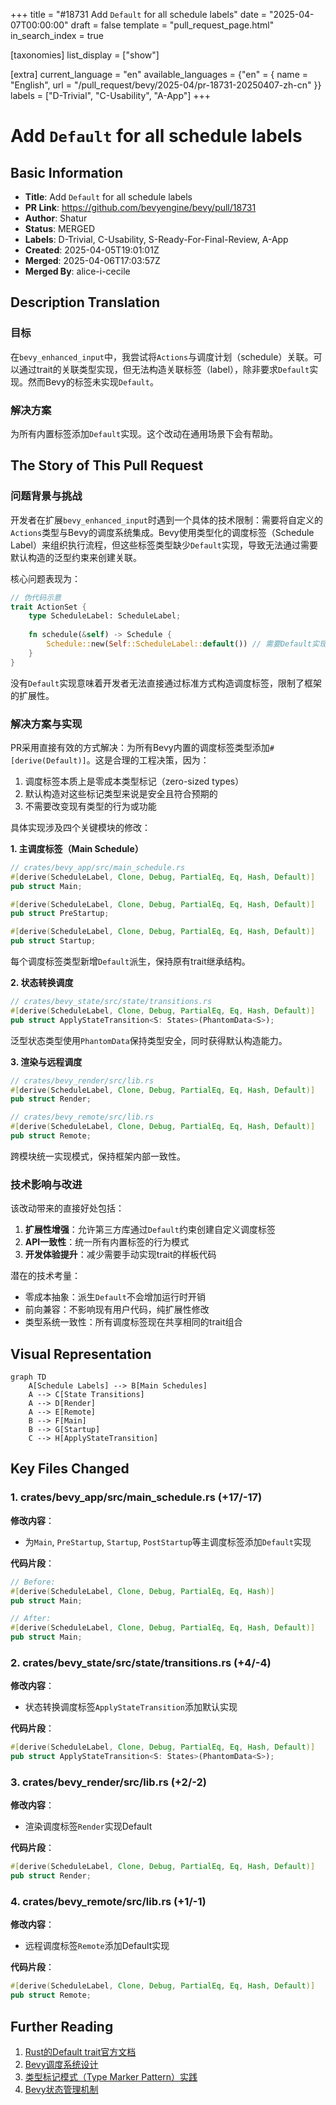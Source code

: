 +++
title = "#18731 Add `Default` for all schedule labels"
date = "2025-04-07T00:00:00"
draft = false
template = "pull_request_page.html"
in_search_index = true

[taxonomies]
list_display = ["show"]

[extra]
current_language = "en"
available_languages = {"en" = { name = "English", url = "/pull_request/bevy/2025-04/pr-18731-20250407-zh-cn" }}
labels = ["D-Trivial", "C-Usability", "A-App"]
+++

# Add `Default` for all schedule labels

## Basic Information
- **Title**: Add `Default` for all schedule labels
- **PR Link**: https://github.com/bevyengine/bevy/pull/18731
- **Author**: Shatur
- **Status**: MERGED
- **Labels**: D-Trivial, C-Usability, S-Ready-For-Final-Review, A-App
- **Created**: 2025-04-05T19:01:01Z
- **Merged**: 2025-04-06T17:03:57Z
- **Merged By**: alice-i-cecile

## Description Translation
### 目标

在`bevy_enhanced_input`中，我尝试将`Actions`与调度计划（schedule）关联。可以通过trait的关联类型实现，但无法构造关联标签（label），除非要求`Default`实现。然而Bevy的标签未实现`Default`。

### 解决方案

为所有内置标签添加`Default`实现。这个改动在通用场景下会有帮助。

## The Story of This Pull Request

### 问题背景与挑战
开发者在扩展`bevy_enhanced_input`时遇到一个具体的技术限制：需要将自定义的`Actions`类型与Bevy的调度系统集成。Bevy使用类型化的调度标签（Schedule Label）来组织执行流程，但这些标签类型缺少`Default`实现，导致无法通过需要默认构造的泛型约束来创建关联。

核心问题表现为：
```rust
// 伪代码示意
trait ActionSet {
    type ScheduleLabel: ScheduleLabel;
    
    fn schedule(&self) -> Schedule {
        Schedule::new(Self::ScheduleLabel::default()) // 需要Default实现
    }
}
```
没有`Default`实现意味着开发者无法直接通过标准方式构造调度标签，限制了框架的扩展性。

### 解决方案与实现
PR采用直接有效的方式解决：为所有Bevy内置的调度标签类型添加`#[derive(Default)]`。这是合理的工程决策，因为：
1. 调度标签本质上是零成本类型标记（zero-sized types）
2. 默认构造对这些标记类型来说是安全且符合预期的
3. 不需要改变现有类型的行为或功能

具体实现涉及四个关键模块的修改：

**1. 主调度标签（Main Schedule）**
```rust
// crates/bevy_app/src/main_schedule.rs
#[derive(ScheduleLabel, Clone, Debug, PartialEq, Eq, Hash, Default)]
pub struct Main;

#[derive(ScheduleLabel, Clone, Debug, PartialEq, Eq, Hash, Default)]
pub struct PreStartup;

#[derive(ScheduleLabel, Clone, Debug, PartialEq, Eq, Hash, Default)]
pub struct Startup;
```
每个调度标签类型新增`Default`派生，保持原有trait继承结构。

**2. 状态转换调度**
```rust
// crates/bevy_state/src/state/transitions.rs
#[derive(ScheduleLabel, Clone, Debug, PartialEq, Eq, Hash, Default)]
pub struct ApplyStateTransition<S: States>(PhantomData<S>);
```
泛型状态类型使用`PhantomData`保持类型安全，同时获得默认构造能力。

**3. 渲染与远程调度**
```rust
// crates/bevy_render/src/lib.rs
#[derive(ScheduleLabel, Clone, Debug, PartialEq, Eq, Hash, Default)]
pub struct Render;

// crates/bevy_remote/src/lib.rs 
#[derive(ScheduleLabel, Clone, Debug, PartialEq, Eq, Hash, Default)]
pub struct Remote;
```
跨模块统一实现模式，保持框架内部一致性。

### 技术影响与改进
该改动带来的直接好处包括：
1. **扩展性增强**：允许第三方库通过`Default`约束创建自定义调度标签
2. **API一致性**：统一所有内置标签的行为模式
3. **开发体验提升**：减少需要手动实现trait的样板代码

潜在的技术考量：
- 零成本抽象：派生`Default`不会增加运行时开销
- 前向兼容：不影响现有用户代码，纯扩展性修改
- 类型系统一致性：所有调度标签现在共享相同的trait组合

## Visual Representation

```mermaid
graph TD
    A[Schedule Labels] --> B[Main Schedules]
    A --> C[State Transitions]
    A --> D[Render]
    A --> E[Remote]
    B --> F[Main]
    B --> G[Startup]
    C --> H[ApplyStateTransition]
```

## Key Files Changed

### 1. crates/bevy_app/src/main_schedule.rs (+17/-17)
**修改内容**：
- 为`Main`, `PreStartup`, `Startup`, `PostStartup`等主调度标签添加`Default`实现

**代码片段**：
```rust
// Before:
#[derive(ScheduleLabel, Clone, Debug, PartialEq, Eq, Hash)]
pub struct Main;

// After:
#[derive(ScheduleLabel, Clone, Debug, PartialEq, Eq, Hash, Default)]
pub struct Main;
```

### 2. crates/bevy_state/src/state/transitions.rs (+4/-4)
**修改内容**：
- 状态转换调度标签`ApplyStateTransition`添加默认实现

**代码片段**：
```rust
#[derive(ScheduleLabel, Clone, Debug, PartialEq, Eq, Hash, Default)]
pub struct ApplyStateTransition<S: States>(PhantomData<S>);
```

### 3. crates/bevy_render/src/lib.rs (+2/-2)
**修改内容**：
- 渲染调度标签`Render`实现Default

**代码片段**：
```rust
#[derive(ScheduleLabel, Clone, Debug, PartialEq, Eq, Hash, Default)]
pub struct Render;
```

### 4. crates/bevy_remote/src/lib.rs (+1/-1)
**修改内容**：
- 远程调度标签`Remote`添加Default实现

**代码片段**：
```rust
#[derive(ScheduleLabel, Clone, Debug, PartialEq, Eq, Hash, Default)]
pub struct Remote;
```

## Further Reading
1. [Rust的Default trait官方文档](https://doc.rust-lang.org/std/default/trait.Default.html)
2. [Bevy调度系统设计](https://bevyengine.org/learn/book/getting-started/schedules/)
3. [类型标记模式（Type Marker Pattern）实践](https://www.lpalmieri.com/posts/2020-05-27-zero-cost-abstractions-in-rust-a-tour-of-tagless-final/)
4. [Bevy状态管理机制](https://bevyengine.org/learn/book/getting-started/states/)